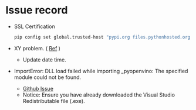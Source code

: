 # Issue record

* SSL Certification
    ```bash
    pip config set global.trusted-host "pypi.org files.pythonhosted.org pypi.python.org"
    ```

* XY problem. ( [Ref](https://stackoverflow.com/questions/68922501/compiler-showing-struct-error-ushort-format-requires-0-number-0x7fff-2) )
    * Update date time.

* ImportError: DLL load failed while importing _pyopenvino: The specified module could not be found.
    * [Github Issue](https://github.com/openvinotoolkit/openvino/issues/18151)
    * Notice: Ensure you have already downloaded the Visual Studio Redistributable file (.exe).